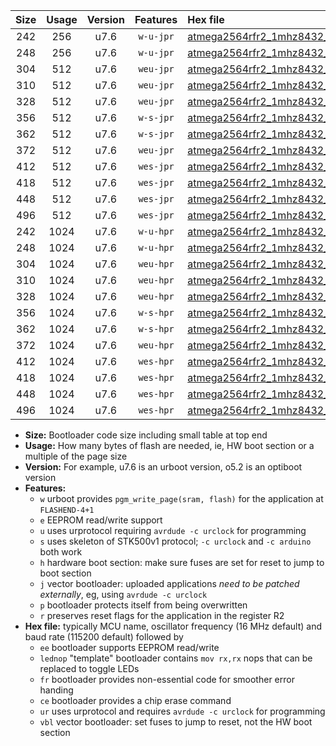 |Size|Usage|Version|Features|Hex file|
|:-:|:-:|:-:|:-:|:--|
|242|256|u7.6|`w-u-jpr`|[atmega2564rfr2_1mhz8432_115200bps_ur_vbl.hex](https://raw.githubusercontent.com/stefanrueger/urboot/main/bootloaders/atmega2564rfr2/fcpu_1mhz8432/115200_bps/atmega2564rfr2_1mhz8432_115200bps_ur_vbl.hex)|
|248|256|u7.6|`w-u-jpr`|[atmega2564rfr2_1mhz8432_115200bps_lednop_ur_vbl.hex](https://raw.githubusercontent.com/stefanrueger/urboot/main/bootloaders/atmega2564rfr2/fcpu_1mhz8432/115200_bps/atmega2564rfr2_1mhz8432_115200bps_lednop_ur_vbl.hex)|
|304|512|u7.6|`weu-jpr`|[atmega2564rfr2_1mhz8432_115200bps_ee_ur_vbl.hex](https://raw.githubusercontent.com/stefanrueger/urboot/main/bootloaders/atmega2564rfr2/fcpu_1mhz8432/115200_bps/atmega2564rfr2_1mhz8432_115200bps_ee_ur_vbl.hex)|
|310|512|u7.6|`weu-jpr`|[atmega2564rfr2_1mhz8432_115200bps_ee_lednop_ur_vbl.hex](https://raw.githubusercontent.com/stefanrueger/urboot/main/bootloaders/atmega2564rfr2/fcpu_1mhz8432/115200_bps/atmega2564rfr2_1mhz8432_115200bps_ee_lednop_ur_vbl.hex)|
|328|512|u7.6|`weu-jpr`|[atmega2564rfr2_1mhz8432_115200bps_ee_lednop_fr_ur_vbl.hex](https://raw.githubusercontent.com/stefanrueger/urboot/main/bootloaders/atmega2564rfr2/fcpu_1mhz8432/115200_bps/atmega2564rfr2_1mhz8432_115200bps_ee_lednop_fr_ur_vbl.hex)|
|356|512|u7.6|`w-s-jpr`|[atmega2564rfr2_1mhz8432_115200bps_vbl.hex](https://raw.githubusercontent.com/stefanrueger/urboot/main/bootloaders/atmega2564rfr2/fcpu_1mhz8432/115200_bps/atmega2564rfr2_1mhz8432_115200bps_vbl.hex)|
|362|512|u7.6|`w-s-jpr`|[atmega2564rfr2_1mhz8432_115200bps_lednop_vbl.hex](https://raw.githubusercontent.com/stefanrueger/urboot/main/bootloaders/atmega2564rfr2/fcpu_1mhz8432/115200_bps/atmega2564rfr2_1mhz8432_115200bps_lednop_vbl.hex)|
|372|512|u7.6|`weu-jpr`|[atmega2564rfr2_1mhz8432_115200bps_ee_lednop_fr_ce_ur_vbl.hex](https://raw.githubusercontent.com/stefanrueger/urboot/main/bootloaders/atmega2564rfr2/fcpu_1mhz8432/115200_bps/atmega2564rfr2_1mhz8432_115200bps_ee_lednop_fr_ce_ur_vbl.hex)|
|412|512|u7.6|`wes-jpr`|[atmega2564rfr2_1mhz8432_115200bps_ee_vbl.hex](https://raw.githubusercontent.com/stefanrueger/urboot/main/bootloaders/atmega2564rfr2/fcpu_1mhz8432/115200_bps/atmega2564rfr2_1mhz8432_115200bps_ee_vbl.hex)|
|418|512|u7.6|`wes-jpr`|[atmega2564rfr2_1mhz8432_115200bps_ee_lednop_vbl.hex](https://raw.githubusercontent.com/stefanrueger/urboot/main/bootloaders/atmega2564rfr2/fcpu_1mhz8432/115200_bps/atmega2564rfr2_1mhz8432_115200bps_ee_lednop_vbl.hex)|
|448|512|u7.6|`wes-jpr`|[atmega2564rfr2_1mhz8432_115200bps_ee_lednop_fr_vbl.hex](https://raw.githubusercontent.com/stefanrueger/urboot/main/bootloaders/atmega2564rfr2/fcpu_1mhz8432/115200_bps/atmega2564rfr2_1mhz8432_115200bps_ee_lednop_fr_vbl.hex)|
|496|512|u7.6|`wes-jpr`|[atmega2564rfr2_1mhz8432_115200bps_ee_lednop_fr_ce_vbl.hex](https://raw.githubusercontent.com/stefanrueger/urboot/main/bootloaders/atmega2564rfr2/fcpu_1mhz8432/115200_bps/atmega2564rfr2_1mhz8432_115200bps_ee_lednop_fr_ce_vbl.hex)|
|242|1024|u7.6|`w-u-hpr`|[atmega2564rfr2_1mhz8432_115200bps_ur.hex](https://raw.githubusercontent.com/stefanrueger/urboot/main/bootloaders/atmega2564rfr2/fcpu_1mhz8432/115200_bps/atmega2564rfr2_1mhz8432_115200bps_ur.hex)|
|248|1024|u7.6|`w-u-hpr`|[atmega2564rfr2_1mhz8432_115200bps_lednop_ur.hex](https://raw.githubusercontent.com/stefanrueger/urboot/main/bootloaders/atmega2564rfr2/fcpu_1mhz8432/115200_bps/atmega2564rfr2_1mhz8432_115200bps_lednop_ur.hex)|
|304|1024|u7.6|`weu-hpr`|[atmega2564rfr2_1mhz8432_115200bps_ee_ur.hex](https://raw.githubusercontent.com/stefanrueger/urboot/main/bootloaders/atmega2564rfr2/fcpu_1mhz8432/115200_bps/atmega2564rfr2_1mhz8432_115200bps_ee_ur.hex)|
|310|1024|u7.6|`weu-hpr`|[atmega2564rfr2_1mhz8432_115200bps_ee_lednop_ur.hex](https://raw.githubusercontent.com/stefanrueger/urboot/main/bootloaders/atmega2564rfr2/fcpu_1mhz8432/115200_bps/atmega2564rfr2_1mhz8432_115200bps_ee_lednop_ur.hex)|
|328|1024|u7.6|`weu-hpr`|[atmega2564rfr2_1mhz8432_115200bps_ee_lednop_fr_ur.hex](https://raw.githubusercontent.com/stefanrueger/urboot/main/bootloaders/atmega2564rfr2/fcpu_1mhz8432/115200_bps/atmega2564rfr2_1mhz8432_115200bps_ee_lednop_fr_ur.hex)|
|356|1024|u7.6|`w-s-hpr`|[atmega2564rfr2_1mhz8432_115200bps.hex](https://raw.githubusercontent.com/stefanrueger/urboot/main/bootloaders/atmega2564rfr2/fcpu_1mhz8432/115200_bps/atmega2564rfr2_1mhz8432_115200bps.hex)|
|362|1024|u7.6|`w-s-hpr`|[atmega2564rfr2_1mhz8432_115200bps_lednop.hex](https://raw.githubusercontent.com/stefanrueger/urboot/main/bootloaders/atmega2564rfr2/fcpu_1mhz8432/115200_bps/atmega2564rfr2_1mhz8432_115200bps_lednop.hex)|
|372|1024|u7.6|`weu-hpr`|[atmega2564rfr2_1mhz8432_115200bps_ee_lednop_fr_ce_ur.hex](https://raw.githubusercontent.com/stefanrueger/urboot/main/bootloaders/atmega2564rfr2/fcpu_1mhz8432/115200_bps/atmega2564rfr2_1mhz8432_115200bps_ee_lednop_fr_ce_ur.hex)|
|412|1024|u7.6|`wes-hpr`|[atmega2564rfr2_1mhz8432_115200bps_ee.hex](https://raw.githubusercontent.com/stefanrueger/urboot/main/bootloaders/atmega2564rfr2/fcpu_1mhz8432/115200_bps/atmega2564rfr2_1mhz8432_115200bps_ee.hex)|
|418|1024|u7.6|`wes-hpr`|[atmega2564rfr2_1mhz8432_115200bps_ee_lednop.hex](https://raw.githubusercontent.com/stefanrueger/urboot/main/bootloaders/atmega2564rfr2/fcpu_1mhz8432/115200_bps/atmega2564rfr2_1mhz8432_115200bps_ee_lednop.hex)|
|448|1024|u7.6|`wes-hpr`|[atmega2564rfr2_1mhz8432_115200bps_ee_lednop_fr.hex](https://raw.githubusercontent.com/stefanrueger/urboot/main/bootloaders/atmega2564rfr2/fcpu_1mhz8432/115200_bps/atmega2564rfr2_1mhz8432_115200bps_ee_lednop_fr.hex)|
|496|1024|u7.6|`wes-hpr`|[atmega2564rfr2_1mhz8432_115200bps_ee_lednop_fr_ce.hex](https://raw.githubusercontent.com/stefanrueger/urboot/main/bootloaders/atmega2564rfr2/fcpu_1mhz8432/115200_bps/atmega2564rfr2_1mhz8432_115200bps_ee_lednop_fr_ce.hex)|

- **Size:** Bootloader code size including small table at top end
- **Usage:** How many bytes of flash are needed, ie, HW boot section or a multiple of the page size
- **Version:** For example, u7.6 is an urboot version, o5.2 is an optiboot version
- **Features:**
  + `w` urboot provides `pgm_write_page(sram, flash)` for the application at `FLASHEND-4+1`
  + `e` EEPROM read/write support
  + `u` uses urprotocol requiring `avrdude -c urclock` for programming
  + `s` uses skeleton of STK500v1 protocol; `-c urclock` and `-c arduino` both work
  + `h` hardware boot section: make sure fuses are set for reset to jump to boot section
  + `j` vector bootloader: uploaded applications *need to be patched externally*, eg, using `avrdude -c urclock`
  + `p` bootloader protects itself from being overwritten
  + `r` preserves reset flags for the application in the register R2
- **Hex file:** typically MCU name, oscillator frequency (16 MHz default) and baud rate (115200 default) followed by
  + `ee` bootloader supports EEPROM read/write
  + `lednop` "template" bootloader contains `mov rx,rx` nops that can be replaced to toggle LEDs
  + `fr` bootloader provides non-essential code for smoother error handing
  + `ce` bootloader provides a chip erase command
  + `ur` uses urprotocol and requires `avrdude -c urclock` for programming
  + `vbl` vector bootloader: set fuses to jump to reset, not the HW boot section
